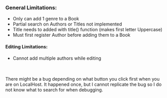 ### General Limitations:
- Only can add 1 genre to a Book
- Partial search on Authors or Titles not implemented
- Title needs to added with title() function (makes first letter Uppercase)
- Must first register Author before adding them to a Book

#### Editing Limitations:
- Cannot add multiple authors while editing

<br><br>
There might be a bug depending on what button you click first when you are on LocalHost. It happened once, but I cannot replicate the bug so I do not know what to search for when debugging.